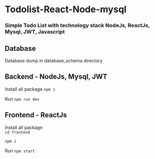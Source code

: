 # Todolist-React-Node-mysql

### Simple Todo List with technology stack NodeJs, ReactJs, Mysql, JWT, Javascript

## Database

Database dump in database_schema directory

## Backend - NodeJs, Mysql, JWT

Install all package `npm i`   

Run `npm run dev`


## Frontend - ReactJs

Install all package   
`cd frontend`     

`npm i`

Run `npm start`
